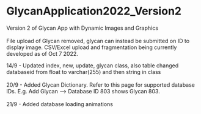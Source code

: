 # GlycanApplication2022_Version2
Version 2 of Glycan App with Dynamic Images and Graphics
<br>
</br>
File upload of Glycan removed, glycan can instead be submitted on ID to display image. CSV/Excel upload and fragmentation being currently developed
as of Oct 7 2022.

14/9 - Updated index, new, update, glycan class, also table changed databaseid from float to varchar(255) and then string in class
<br>
</br>
20/9 - Added Glycan Dictionary. Refer to this page for supported database IDs. E.g. Add Glycan --> Database ID 803 shows Glycan 803.
<br>
</br>
21/9 - Added database loading animations
